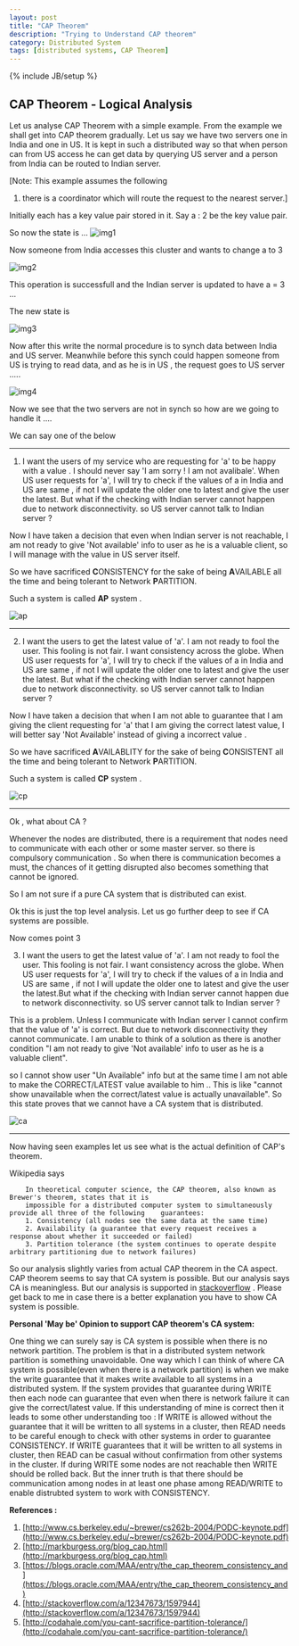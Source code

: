 ```yaml
---
layout: post
title: "CAP Theorem"
description: "Trying to Understand CAP theorem"
category: Distributed System
tags: [distributed systems, CAP Theorem]
---
```

{% include JB/setup %}

## CAP Theorem - Logical Analysis

Let us analyse CAP Theorem with a simple example. From the example we shall get into CAP theorem gradually.
Let us say we have two servers one in India and one in US. It is kept in such a distributed
way so that when person can from US access he can get data by querying US server and a person from India can be routed
to Indian server.

[Note: This example assumes the following

1) there is a coordinator which will route the request to the nearest server.]

Initially each has a key value pair stored in it. Say a : 2 be the key value pair.

So now the state is ...
![img1](https://cloud.githubusercontent.com/assets/5524260/9529291/115bfc46-4d17-11e5-9911-21cba6db36a3.png)

Now someone from India accesses this cluster and wants to change a to 3 

![img2](https://cloud.githubusercontent.com/assets/5524260/9529303/1be00c48-4d17-11e5-957f-ede4014c821e.png)

This operation is successfull and the Indian server is updated to have a = 3 ...

The new state is

![img3](https://cloud.githubusercontent.com/assets/5524260/9529415/c0d4c306-4d17-11e5-9286-909b607b2855.png)

Now after this write the normal procedure is to synch data between India and US server.
Meanwhile before this synch could happen someone from US is trying to read data, and as he is in US , the request goes to US server .....

![img4](https://cloud.githubusercontent.com/assets/5524260/9529570/a78adfba-4d18-11e5-9c71-bd1d4abf0f7a.png)

Now we see that the two servers are not in synch so how are we going to handle it .... 


We can say one of the below

***
1) I want the users of my service who are requesting for 'a' to be happy with a value . I should never say 'I am sorry ! I am not avalibale'. When US user requests for 'a', I will try to check if the values of a in India and US are same , if not I will update the older one to latest and give the user the latest.
But what if the checking with Indian server cannot happen due to network disconnectivity. so US server cannot talk to Indian server ?

Now I have taken a decision that even when Indian server is not reachable, I am not ready to give 'Not available' info to user as he is a valuable client, so I will manage with the value in US server itself.

So we have sacrificed <b>C</b>ONSISTENCY for the sake of being <b>A</b>VAILABLE all the time and being tolerant to Network <b>P</b>ARTITION.

Such a system is called <b>AP</b> system .

![ap](https://cloud.githubusercontent.com/assets/5524260/9539106/6818fc34-4d6a-11e5-9504-b3afff51e289.png)



***

2) I want the users to get the latest value of 'a'. I am not ready to fool the user. This fooling is not fair. I want consistency across the globe. When US user requests for 'a', I will try to check if the values of a in India and US are same , if not I will update the older one to latest and give the user the latest.
But what if the checking with Indian server cannot happen due to network disconnectivity. so US server cannot talk to Indian server ?

Now I have taken a decision that when I am not able to guarantee that I am giving the client requesting for 'a' that I am giving the correct latest value, I will better say 'Not Available' instead of giving a incorrect value .

So we have sacrificed <b>A</b>VAILABLITY for the sake of being <b>C</b>ONSISTENT all the time and being tolerant to Network <b>P</b>ARTITION.

Such a system is called <b>CP</b> system .

![cp](https://cloud.githubusercontent.com/assets/5524260/9539107/7147cb78-4d6a-11e5-843b-cd79eb104c75.png)

***

Ok , what about CA ?

Whenever the nodes are distributed, there is a requirement that nodes need to communicate with each other or some master server. so there is compulsory communication . So when there is communication becomes a must, the chances of it getting disrupted also becomes something that cannot be ignored.

So I am not sure if a pure CA system that is distributed can exist.

Ok this is just the top level analysis.
Let us go further deep to see if CA systems are possible.

Now comes point 3

3) I want the users to get the latest value of 'a'. I am not ready to fool the user. This fooling is not fair. I want consistency across the globe. When US user requests for 'a', I will try to check if the values of a in India and US are same , if not I will update the older one to latest and give the user the latest.But what if the checking with Indian server cannot happen due to network disconnectivity. so US server cannot talk to Indian server ?

This is a problem. Unless I communicate with Indian server I cannot confirm that the value of 'a' is correct. But due to network disconnectivity they cannot communicate. I am unable to think of a solution as there is another condition "I am not ready to give 'Not available' info to user as he is a valuable client".

so I cannot show user "Un Available" info but at the same time I am not able to make the CORRECT/LATEST value available to him .. This is like "cannot show unavailable when the correct/latest value is actually unavailable".
So this state proves that we cannot have a CA system that is distributed.

![ca](https://cloud.githubusercontent.com/assets/5524260/9539110/76f94498-4d6a-11e5-9fc2-88e4756426fd.png)

***

Now having seen examples let us see what is the actual definition of CAP's theorem.

Wikipedia says 


        In theoretical computer science, the CAP theorem, also known as Brewer's theorem, states that it is  
        impossible for a distributed computer system to simultaneously provide all three of the following    guarantees:
        1. Consistency (all nodes see the same data at the same time)
        2. Availability (a guarantee that every request receives a response about whether it succeeded or failed)
        3. Partition tolerance (the system continues to operate despite arbitrary partitioning due to network failures)



So our analysis slightly varies from actual CAP theorem in the CA aspect. CAP theorem seems to say that CA system is possible. But our analysis says CA is meaningless.
But our analysis is supported in [stackoverflow](http://stackoverflow.com/a/12347673/1597944) .
Please get back to me in case there is a better explanation you have to show CA system is possible.

**Personal 'May be' Opinion to support CAP theorem's CA system:**

One thing we can surely say is CA system is possible when there is no network partition.
The problem is that in a distributed system network partition is something unavoidable.
One way which I can think of where CA system is possible(even when there is a network partition) is when we make the write guarantee that it makes write available to all systems in a distributed system. If the system provides that guarantee during WRITE then each node can guarantee that even when there is network failure it can give the correct/latest value.
If this understanding of mine is correct then it leads to some other understanding too : If WRITE is allowed without the guarantee that it will be written to all systems in a cluster, then READ needs to be careful enough to check with other systems in order to guarantee CONSISTENCY. If WRITE guarantees that it will be written to all systems in cluster, then READ can be casual without confirmation from other systems in the cluster. 
If during WRITE some nodes are not reachable then WRITE should be rolled back. But the inner truth is that there should be communication among nodes in at least one phase among READ/WRITE to enable distrubted system to work with CONSISTENCY.


**References :**

1. [http://www.cs.berkeley.edu/~brewer/cs262b-2004/PODC-keynote.pdf](http://www.cs.berkeley.edu/~brewer/cs262b-2004/PODC-keynote.pdf)
2. [http://markburgess.org/blog_cap.html](http://markburgess.org/blog_cap.html)
3. [https://blogs.oracle.com/MAA/entry/the_cap_theorem_consistency_and](https://blogs.oracle.com/MAA/entry/the_cap_theorem_consistency_and)
4. [http://stackoverflow.com/a/12347673/1597944](http://stackoverflow.com/a/12347673/1597944)
5. [http://codahale.com/you-cant-sacrifice-partition-tolerance/](http://codahale.com/you-cant-sacrifice-partition-tolerance/)

